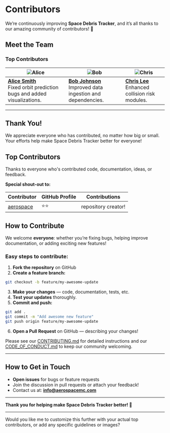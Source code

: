 # Contributors

We’re continuously improving **Space Debris Tracker**, and it’s all thanks to our amazing community of contributors! 🙌

## Meet the Team

<!-- Contributor Images with Markdown -->
### Top Contributors

| ![Alice](https://github.com/alicesmith.png) | ![Bob](https://github.com/bobjohnson.png) | ![Chris](https://github.com/chrislee.png) |  
|---|---|---|  
| **[Alice Smith](https://github.com/alicesmith)**<br>Fixed orbit prediction bugs and added visualizations. | **[Bob Johnson](https://github.com/bobjohnson)**<br>Improved data ingestion and dependencies. | **[Chris Lee](https://github.com/chrislee)**<br>Enhanced collision risk modules. |  

---

## Thank You!

We appreciate everyone who has contributed, no matter how big or small. Your efforts help make Space Debris Tracker better for everyone!

## Top Contributors

Thanks to everyone who's contributed code, documentation, ideas, or feedback.

**Special shout-out to:**

| Contributor | GitHub Profile | Contributions |  
|---|---|---|  
| [aerospace](https://github.com/aerospace) | ⭐⭐ | repository creator! |  

## How to Contribute

We welcome **everyone**: whether you’re fixing bugs, helping improve documentation, or adding exciting new features!

### Easy steps to contribute:

1. **Fork the repository** on GitHub  
2. **Create a feature branch:**  
```bash
git checkout -b feature/my-awesome-update
```  
3. **Make your changes** — code, documentation, tests, etc.  
4. **Test your updates** thoroughly.  
5. **Commit and push:**  
```bash
git add .  
git commit -m "Add awesome new feature"  
git push origin feature/my-awesome-update
```  
6. **Open a Pull Request** on GitHub — describing your changes!

Please see our [CONTRIBUTING.md](CONTRIBUTING.md) for detailed instructions and our [CODE_OF_CONDUCT.md](CODE_OF_CONDUCT.md) to keep our community welcoming.

---

## How to Get in Touch

- **Open issues** for bugs or feature requests  
- Join the discussion in pull requests or attach your feedback!  
- Contact us at: **info@aerospacemc.com**  

---

**Thank you for helping make Space Debris Tracker better! 🚀**

---

Would you like me to customize this further with your actual top contributors, or add any specific guidelines or images?
